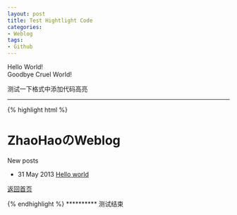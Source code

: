 ```yaml
---
layout: post
title: Test Hightlight Code
categories:
- Weblog
tags:
- Github
---
```

Hello World!   
Goodbye Cruel World!  

测试一下格式中添加代码高亮
**********
{% highlight html %}
<!DOCTYPE html>
<html>
<link rel="shortcut icon" href="/favicon.ico">
<link rel="stylesheet" href="/media/css/style.css">
<link rel="stylesheet" href="/media/css/highlight.css">
<script type="text/javascript" src="/js/jquery-1.7.1.min.js"></script>

<head>
<meta http-equiv="content-type" content="text/html; charset=utf-8" />
<title>ZhaoHaoのWeblog</title>
</head>
<body>
<h1>ZhaoHaoのWeblog</h1>
<p>New posts</p>
<ul>

<li>31 May 2013 <a href="/2013/05/31/hello-world.html">Hello world</a></li>

</ul>

<p><a href="http://web.zhaohao.org">返回首页</a></p>
</body>
</html>
{% endhighlight %}
**********
测试结束